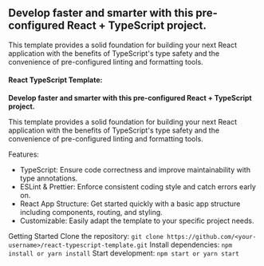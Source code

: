 ## Develop faster and smarter with this pre-configured React + TypeScript project.

This template provides a solid foundation for building your next React application with the benefits of TypeScript's type safety and the convenience of pre-configured linting and formatting tools.


#### React TypeScript Template: 
**Develop faster and smarter with this pre-configured React + TypeScript project.**

This template provides a solid foundation for building your next React application with the benefits of TypeScript's type safety and the convenience of pre-configured linting and formatting tools.

Features:
- TypeScript: Ensure code correctness and improve maintainability with type annotations.
- ESLint & Prettier: Enforce consistent coding style and catch errors early on.
- React App Structure: Get started quickly with a basic app structure including components, routing, and styling.
- Customizable: Easily adapt the template to your specific project needs.

Getting Started
Clone the repository: `git clone https://github.com/<your-username>/react-typescript-template.git`
Install dependencies: `npm install or yarn install`
Start development: `npm start or yarn start`